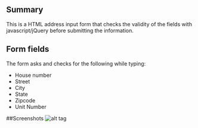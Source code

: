 ## Summary
This is a HTML address input form that checks the validity of the fields with javascript/jQuery before submitting the information.

## Form fields
The form asks and checks for the following while typing:

  *  House number
  *  Street
  *  City
  *  State
  *  Zipcode
  *  Unit Number
	
##Screenshots
![alt tag](http://www.luisgromero.com/site/wp-content/uploads/2014/06/jsform.gif)


